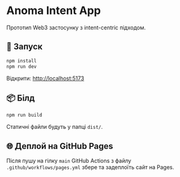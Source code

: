 # Anoma Intent App

Прототип Web3 застосунку з intent-centric підходом. 

## 🚀 Запуск

```bash
npm install
npm run dev
```

Відкрити: [http://localhost:5173](http://localhost:5173)

## 📦 Білд

```bash
npm run build
```

Статичні файли будуть у папці `dist/`.

## 🌐 Деплой на GitHub Pages

Після пушу на гілку `main` GitHub Actions з файлу `.github/workflows/pages.yml` збере та задеплоїть сайт на Pages.
